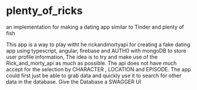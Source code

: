 # plenty_of_ricks
an implementation for making a dating app similar to Tinder and plenty of fish


This app is a way to play witht he rickandmortyapi for creating a fake dating app using typescript, angular, firebase and AUTH0 with mongoDB to store user profile information, The idea is to try and make use of the Rick_and_morty_api as much as possible. The api does not have much accept for the selection by CHARACTER , LOCATION and EPISODE. The app could first just be able to grab data and quickly use it to search for other data in the database. Give the Database a SWAGGER UI
